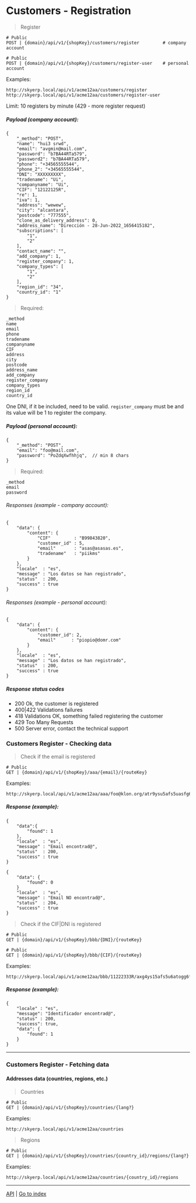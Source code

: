 # Customers - Registration

> Register

    # Public
    POST | {domain}/api/v1/{shopKey}/customers/register         # company account

    # Public
    POST | {domain}/api/v1/{shopKey}/customers/register-user    # personal account

Examples:

    http://skyerp.local/api/v1/acme12aa/customers/register
    http://skyerp.local/api/v1/acme12aa/customers/register-user


Limit: 10 registers by minute (429 - more register request)

##### Payload (company account):

    {
        "_method": "POST",
        "name": "hui3 srwd",
        "email": "avgmin@mail.com",
        "password": "b7BA44RTa579",
        "password2": "b7BA44RTa579",
        "phone": "+34565555544",
        "phone_2": "+34565555544",
        "DNI": "XXXXXXXXX",
        "tradename": "Ui",
        "companyname": "Ui",
        "CIF": "12122125R",
        "re": 1,
        "iva": 1,
        "address": "wewew",
        "city": "alcantara",
        "postcode": "777555",
        "clone_as_delivery_address": 0,
        "address_name": "Dirección - 28-Jun-2022_1656415182",
        "subscriptions": [
            "1",
            "2"
        ],
        "contact_name": "",
        "add_company": 1,
        "register_company": 1,
        "company_types": [
            "1",
            "2"
        ],
        "region_id": "34",
        "country_id": "1"
    }

> Required:

    _method
    name
    email
    phone
    tradename
    companyname
    CIF
    address
    city
    postcode
    address_name
    add_company
    register_company
    company_types
    region_id
    country_id

One DNI, if it be included, need to be valid.
`register_company` must be and its value will be 1 to register the company.

##### Payload (personal account):

    {
        "_method": "POST",
        "email": "foo@mail.com",
        "password": "PoZdqXwfhhjq",  // min 8 chars
    }

> Required:

    _method
    email
    password

###### Responses (example - company account):

    {
        "data": {
            "content": {
                "CIF"         : "B99843820",
                "customer_id" : 5,
                "email"       : "asas@asasas.es",
                "tradename"   : "piikms"
            }
        },
        "locale"  : "es",
        "message" : "Los datos se han registrado",
        "status"  : 200,
        "success" : true
    }

###### Responses (example - personal account):

    {
        "data": {
            "content": {
                "customer_id": 2,
                "email"      : "piopio@domr.com"
            }
        },
        "locale"  : "es",
        "message" : "Los datos se han registrado",
        "status"  : 200,
        "success" : true
    }

##### Response status codes

 * 200 Ok, the customer is registered
 * 400|422 Validations failures
 * 418 Validations OK, something failed registering the customer
 * 429 Too Many Requests
 * 500 Server error, contact the technical support



### Customers Register - Checking data

> Check if the email is registered

    # Public
    GET | {domain}/api/v1/{shopKey}/aaa/{email}/{routeKey}

Examples:

    http://skyerp.local/api/v1/acme12aa/aaa/foo@klon.org/atr9ysu5afs5uasfg6fi8asyo9nua9gs

##### Response (example):

    {
        "data":{
            "found": 1
        },
        "locale"  : "es",
        "message" : "Email encontrad@",
        "status"  : 200,
        "success" : true
    }

    {
        "data": {
            "found": 0
        }
        "locale"  : "es",
        "message" : "Email NO encontrad@",
        "status"  : 204,
        "success" : true
    }

> Check if the CIF|DNI is registered

    # Public
    GET | {domain}/api/v1/{shopKey}/bbb/{DNI}/{routeKey}

    # Public
    GET | {domain}/api/v1/{shopKey}/bbb/{CIF}/{routeKey}

Examples:

    http://skyerp.local/api/v1/acme12aa/bbb/11222333R/axg4ys15afs5u6atogg6fi8asyo9a9gf


##### Response (example):

    {
        "locale" : "es",
        "message": "Identificador encontrad@",
        "status" : 200,
        "success": true,
        "data": {
            "found": 1
        }
    }

***

### Customers Register - Fetching data

#### Addresses data (countries, regions, etc.)

> Countries

    # Public
    GET | {domain}/api/v1/{shopKey}/countries/{lang?}

Examples:

    http://skyerp.local/api/v1/acme12aa/countries

> Regions

    # Public
    GET | {domain}/api/v1/{shopKey}/countries/{country_id}/regions/{lang?}

Examples:

    http://skyerp.local/api/v1/acme12aa/countries/{country_id}/regions


***

[API]("../../../API.md)
|
[Go to index]("../../../../README.md)
